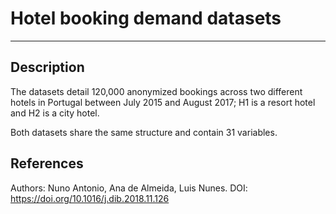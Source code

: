 # Hotel booking demand datasets
----

## Description
The datasets detail 120,000 anonymized bookings across two different hotels in Portugal between July 2015 and August 2017; H1 is a resort hotel and H2 is a city hotel. 

Both datasets share the same structure and contain 31 variables.

## References
Authors: Nuno Antonio, Ana de Almeida, Luis Nunes. 
DOI: https://doi.org/10.1016/j.dib.2018.11.126